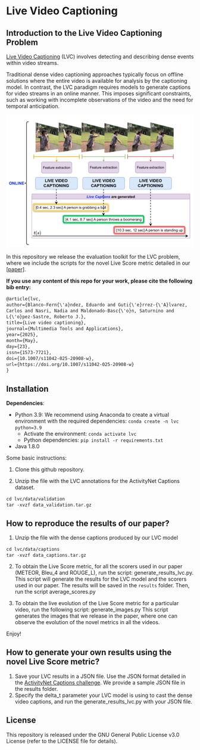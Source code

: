 # Live Video Captioning

## Introduction to the Live Video Captioning Problem
[Live Video Captioning](https://paperswithcode.com/task/live-video-captioning) (LVC) involves detecting and describing dense events within video streams.

Traditional dense video captioning approaches typically focus on offline solutions where the entire video is available for analysis by the captioning model. 
In contrast, the LVC paradigm requires models to generate captions for video streams in an online manner. 
This imposes significant constraints, such as working with incomplete observations of the video and the need for temporal anticipation.

<p align="center">
<img src="./resources/lvc.png"  width="800px">
</p>

In this repository we release the evaluation toolkit for the LVC problem, where we include the scripts for the novel Live Score metric detailed in our <a href="https://doi.org/10.1007/s11042-025-20908-w"> [paper]</a>.

**If you use any content of this repo for your work, please cite the following bib entry:**

    @article{lvc,
    author={Blanco-Fern{\'a}ndez, Eduardo and Guti{\'e}rrez-{\'A}lvarez, Carlos and Nasri, Nadia and Maldonado-Basc{\'o}n, Saturnino and L{\'o}pez-Sastre, Roberto J.},
    title={Live video captioning},
    journal={Multimedia Tools and Applications},
    year={2025},
    month={May},
    day={23},
    issn={1573-7721},
    doi={10.1007/s11042-025-20908-w},
    url={https://doi.org/10.1007/s11042-025-20908-w}
    }    


## Installation

**Dependencies**: 
- Python 3.9: We recommend using Anaconda to create a virtual environment with the required dependencies: `conda create -n lvc python=3.9`
  - Activate the environment: `conda activate lvc`
  - Python dependencies: `pip install -r requirements.txt`
- Java 1.8.0

Some basic instructions:
1. Clone this github repository.

2. Unzip the file with the LVC annotations for the ActivityNet Captions dataset.

```
cd lvc/data/validation
tar -xvzf data_validation.tar.gz 
```


## How to reproduce the results of our paper?

1. Unzip the file with the dense captions produced by our LVC model
```
cd lvc/data/captions
tar -xvzf data_captions.tar.gz 
```
2. To obtain the Live Score metric, for all the scorers used in our paper (METEOR, Bleu_4 and ROUGE_L), run the script: generate_results_lvc.py. This script will generate the results for the LVC model and the scorers used in our paper. The results will be saved in the `results` folder. Then, run the script average_scores.py


3. To obtain the live evolution of the Live Score metric for a particular video, run the following script: generate_images.py This script generates the images that we release in the paper, where one can observe the evolution of the novel metrics in all the videos.

Enjoy!

## How to generate your own results using the novel Live Score metric?

1. Save your LVC results in a JSON file. Use the JSON format detailed in the [ActivityNet Captions challenge](https://activity-net.org/challenges/2022/tasks/anet_captioning.html). We provide a sample JSON file in the results folder.
2. Specify the delta_t parameter your LVC model is using to cast the dense video captions, and run the generate_results_lvc.py with your JSON file.


## License

This repository is released under the GNU General Public License v3.0 License (refer to the LICENSE file for details).
